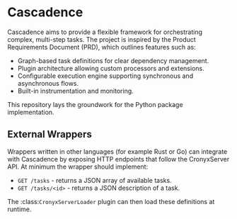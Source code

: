 # Cascadence

Cascadence aims to provide a flexible framework for orchestrating complex, multi-step tasks. The project is inspired by the Product Requirements Document (PRD), which outlines features such as:

- Graph-based task definitions for clear dependency management.
- Plugin architecture allowing custom processors and extensions.
- Configurable execution engine supporting synchronous and asynchronous flows.
- Built-in instrumentation and monitoring.

This repository lays the groundwork for the Python package implementation.

## External Wrappers

Wrappers written in other languages (for example Rust or Go) can integrate with
Cascadence by exposing HTTP endpoints that follow the CronyxServer API. At
minimum the wrapper should implement:

* `GET /tasks` - returns a JSON array of available tasks.
* `GET /tasks/<id>` - returns a JSON description of a task.

The :class:`CronyxServerLoader` plugin can then load these definitions at
runtime.
